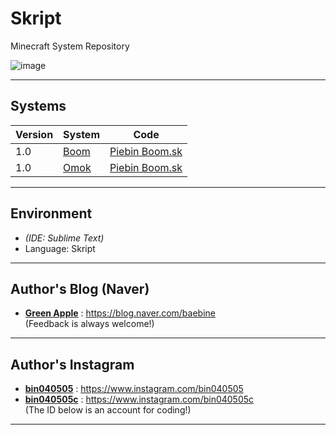 # Skript
Minecraft System Repository

![image](https://user-images.githubusercontent.com/63220297/182378531-6e3aa888-9c4c-4c4a-969d-2126c945d791.png)

___

## Systems
| Version | System | Code |
| --- | --- | --- |
| 1.0 | [Boom](https://github.com/Baebin/Skript/releases/tag/Boom) | [Piebin Boom.sk](https://github.com/Baebin/Skript/blob/main/Boom/Piebin%20Boom.sk) |
| 1.0 | [Omok](https://github.com/Baebin/Skript/releases/tag/Omok) | [Piebin Boom.sk](https://github.com/Baebin/Skript/blob/main/Boom/Piebin%20Omok.sk) |

___

## Environment
- *(IDE: Sublime Text)*
- Language: Skript

___

## Author's Blog (Naver)
* [**Green Apple**](https://blog.naver.com/baebine) : https://blog.naver.com/baebine
</br>(Feedback is always welcome!)

___

## Author's Instagram
* [**bin040505**](https://www.instagram.com/bin040505) : https://www.instagram.com/bin040505
* [**bin040505c**](https://www.instagram.com/bin040505c) : https://www.instagram.com/bin040505c
</br>(The ID below is an account for coding!)
___
